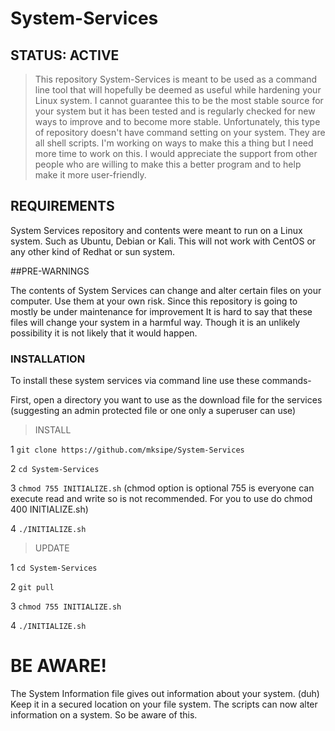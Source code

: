 # System-Services

## STATUS: ACTIVE

> This repository System-Services is meant to be used as a command line tool that will hopefully be deemed as useful while hardening your Linux system. I cannot guarantee this to be the most stable source for your system but it has been tested and is regularly checked for new ways to improve and to become more stable. Unfortunately, this type of repository doesn't have command setting on your system. They are all shell scripts. I'm working on ways to make this a thing but I need more time to work on this. I would appreciate the support from other people who are willing to make this a better program and to help make it more user-friendly. 

## REQUIREMENTS

System Services repository and contents were meant to run on a Linux system. Such as Ubuntu, Debian or Kali. This will not work with CentOS or any other kind of Redhat or sun system. 

##PRE-WARNINGS

The contents of System Services can change and alter certain files on your computer. Use them at your own risk. Since this repository is going to mostly be under maintenance for improvement  It is hard to say that these files will change your system in a harmful way. Though it is an unlikely possibility it is not likely that it would happen. 

### INSTALLATION

To install these system services via command line use these commands-

First, open a directory you want to use as the download file for the services (suggesting an admin protected file or one only a superuser can use)

>INSTALL 

 1 `git clone https://github.com/mksipe/System-Services`
 
 2 `cd System-Services`
 
 3 `chmod 755 INITIALIZE.sh` (chmod option is optional 755 is everyone can execute read and write so is not recommended. For you to use do chmod 400 INITIALIZE.sh)
 
 4 `./INITIALIZE.sh`
 
 >UPDATE
 
1 `cd System-Services`

2 `git pull`

3 `chmod 755 INITIALIZE.sh`

4 `./INITIALIZE.sh`

# BE AWARE!

The System Information file gives out information about your system. (duh) Keep it in a secured location on your file system. The scripts can now alter information on a system. So be aware of this. 